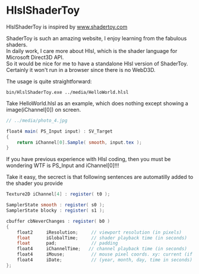 HlslShaderToy
==

HlslShaderToy is inspired by www.shadertoy.com

ShaderToy is such an amazing website, I enjoy learning from the fabulous shaders.   
In daily work, I care more about Hlsl, which is the shader language for Microsoft Direct3D API.   
So it would be nice for me to have a standalone Hlsl version of ShaderToy.   
Certainly it won't run in a browser since there is no WebD3D.   

The usage is quite straightforward:
```
bin/HlslShaderToy.exe ../media/HelloWorld.hlsl
```

Take HelloWorld.hlsl as an example, which does nothing except showing a image(iChannel[0]) on screen.   
```glsl
// ../media/photo_4.jpg

float4 main( PS_Input input) : SV_Target
{
    return iChannel[0].Sample( smooth, input.tex );
}
```

If you have previous experience with Hlsl coding, then you must be wondering WTF is PS_Input and iChannel[0]!!!   

Take it easy, the secrect is that following sentences are automatilly added to the shader you provide    
```glsl
Texture2D iChannel[4] : register( t0 );

SamplerState smooth : register( s0 );
SamplerState blocky : register( s1 );

cbuffer cbNeverChanges : register( b0 )
{
    float2     iResolution;     // viewport resolution (in pixels)
    float      iGlobalTime;     // shader playback time (in seconds)
    float      pad;             // padding
    float4     iChannelTime;   // channel playback time (in seconds)
    float4     iMouse;          // mouse pixel coords. xy: current (if MLB down), zw: click
    float4     iDate;           // (year, month, day, time in seconds)
};

```

